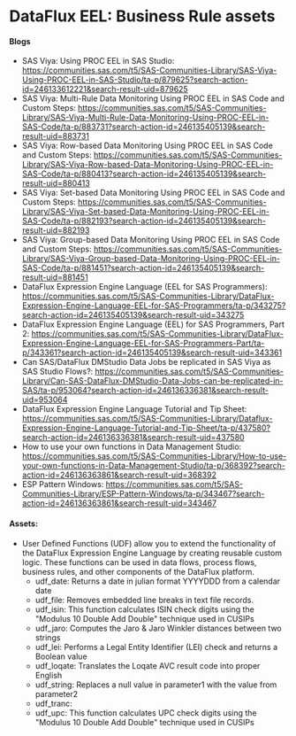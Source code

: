 # DataFlux EEL: Business Rule assets

#### Blogs

- SAS Viya: Using PROC EEL in SAS Studio:  https://communities.sas.com/t5/SAS-Communities-Library/SAS-Viya-Using-PROC-EEL-in-SAS-Studio/ta-p/879625?search-action-id=246133612221&search-result-uid=879625
- SAS Viya: Multi-Rule Data Monitoring Using PROC EEL in SAS Code and Custom Steps:  https://communities.sas.com/t5/SAS-Communities-Library/SAS-Viya-Multi-Rule-Data-Monitoring-Using-PROC-EEL-in-SAS-Code/ta-p/883731?search-action-id=246135405139&search-result-uid=883731
- SAS Viya: Row-based Data Monitoring Using PROC EEL in SAS Code and Custom Steps:  https://communities.sas.com/t5/SAS-Communities-Library/SAS-Viya-Row-based-Data-Monitoring-Using-PROC-EEL-in-SAS-Code/ta-p/880413?search-action-id=246135405139&search-result-uid=880413
- SAS Viya: Set-based Data Monitoring Using PROC EEL in SAS Code and Custom Steps:  https://communities.sas.com/t5/SAS-Communities-Library/SAS-Viya-Set-based-Data-Monitoring-Using-PROC-EEL-in-SAS-Code/ta-p/882193?search-action-id=246135405139&search-result-uid=882193
- SAS Viya: Group-based Data Monitoring Using PROC EEL in SAS Code and Custom Steps:  https://communities.sas.com/t5/SAS-Communities-Library/SAS-Viya-Group-based-Data-Monitoring-Using-PROC-EEL-in-SAS-Code/ta-p/881451?search-action-id=246135405139&search-result-uid=881451
- DataFlux Expression Engine Language (EEL for SAS Programmers):  https://communities.sas.com/t5/SAS-Communities-Library/DataFlux-Expression-Engine-Language-EEL-for-SAS-Programmers/ta-p/343275?search-action-id=246135405139&search-result-uid=343275
- DataFlux Expression Engine Language (EEL) for SAS Programmers, Part 2:  https://communities.sas.com/t5/SAS-Communities-Library/DataFlux-Expression-Engine-Language-EEL-for-SAS-Programmers-Part/ta-p/343361?search-action-id=246135405139&search-result-uid=343361
- Can SAS/DataFlux DMStudio Data Jobs be replicated in SAS Viya as SAS Studio Flows?:  https://communities.sas.com/t5/SAS-Communities-Library/Can-SAS-DataFlux-DMStudio-Data-Jobs-can-be-replicated-in-SAS/ta-p/953064?search-action-id=246136336381&search-result-uid=953064
- DataFlux Expression Engine Language Tutorial and Tip Sheet:  https://communities.sas.com/t5/SAS-Communities-Library/Dataflux-Expression-Engine-Language-Tutorial-and-Tip-Sheet/ta-p/437580?search-action-id=246136336381&search-result-uid=437580
- How to use your own functions in Data Management Studio:  https://communities.sas.com/t5/SAS-Communities-Library/How-to-use-your-own-functions-in-Data-Management-Studio/ta-p/368392?search-action-id=246136363861&search-result-uid=368392
- ESP Pattern Windows:  https://communities.sas.com/t5/SAS-Communities-Library/ESP-Pattern-Windows/ta-p/343467?search-action-id=246136363861&search-result-uid=343467

#### Assets:

- User Defined Functions (UDF) allow you to extend the functionality of the DataFlux Expression Engine Language by creating reusable custom logic.  These functions can be used in data flows, process flows, business rules, and other components of the DataFlux platform.
  - udf_date:  Returns a date in julian format YYYYDDD from a calendar date
  - udf_file:  Removes embedded line breaks in text file records.
  - udf_isin: This function calculates ISIN check digits using the "Modulus 10 Double Add Double" technique used in CUSIPs
  - udf_jaro:  Computes the Jaro & Jaro Winkler distances between two strings
  - udf_lei:  Performs a Legal Entity Identifier (LEI) check and returns a Boolean value
  - udf_loqate:  Translates the Loqate AVC result code into proper English
  - udf_string:  Replaces a null value in parameter1 with the value from parameter2
  - udf_tranc:
  - udf_upc:  This function calculates UPC check digits using the "Modulus 10 Double Add Double" technique used in CUSIPs
